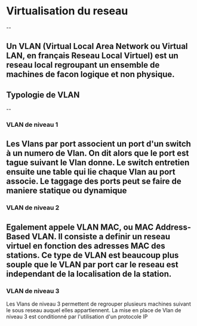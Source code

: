 # Virtualisation du reseau
--

Un VLAN (Virtual Local Area Network ou Virtual LAN, en français Reseau Local Virtuel) est un reseau local regroupant un ensemble de machines de facon logique et non physique.
---

## Typologie de VLAN
--

### VLAN de niveau 1

Les Vlans par port associent un port d'un switch à un numero de Vlan. On dit alors que le port est tague suivant le Vlan donne. Le switch entretien ensuite une table qui lie chaque Vlan au port associe. Le taggage des ports peut se faire de maniere statique ou dynamique 
--

### VLAN de niveau 2

Egalement appele VLAN MAC, ou MAC Address-Based VLAN. Il consiste a definir un reseau virtuel en fonction des adresses MAC des stations. Ce type de VLAN est beaucoup plus souple que le VLAN par port car le reseau est independant de la localisation de la station.
--

### VLAN de niveau 3

Les Vlans de niveau 3 permettent de regrouper plusieurs machines suivant le sous reseau auquel elles appartiennent. La mise en place de Vlan de niveau 3 est conditionné par l'utilisation d'un protocole IP
